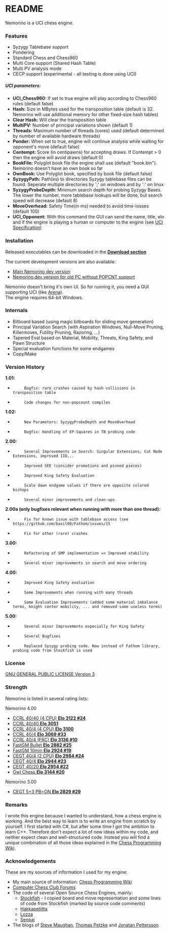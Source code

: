 # README #

Nemorino is a UCI chess engine.

### Features ###

* Syzygy Tablebase support
* Pondering
* Standard Chess and Chess960
* Multi Core support (Shared Hash Table)
* Multi PV analysis mode
* CECP support (experimental - all testing is done using UCI)
##### UCI parameters: #####
- **UCI_Chess960:**     If set to true engine will play according to Chess960 rules (default false)
- **Hash:**             Size in MBytes used for the transposition table (default is 32. Nemorino will use additional memory for other fixed-size hash tables)
- **Clear Hash:**       Will clear the transposition table
- **MultiPV:**          Number of principal variations shown (default 1)
- **Threads:**          Maximum number of threads (cores) used (default determined by number of available hardware threads)
- **Ponder:**           When set to true, engine will continue analysis while waiting for opponent's move (default false)
- **Contempt:**         Score (in centipawns) for accepting draws. If Contempt > 0 then the engine will avoid draws (default 0)
- **BookFile:**         Polyglot book file the engine shall use (default "book.bin"). Nemorino doesn't have an own book so far
- **OwnBook:**          Use Polyglot book, specified by book file (default false)
- **SyzygyPath:**       Path(es) to directories Syzygy tablebase files can be found. Seperate multiple directories by ';' on windows and by ':' on linux
- **SyzygyProbeDepth:** Minimum search depth for probing Syzygy Bases. The lower the number, more tablebase lookups will be done, but search speed will decrease (default 8)
- **MoveOverhead:**     Safety Time(in ms) needed to avoid time-losses (default 100)
- **UCI_Opponent:**     With this command the GUI can send the name, title, elo and if the engine is playing a human or computer to the engine (see [UCI Specification](http://wbec-ridderkerk.nl/html/UCIProtocol.html))


### Installation ###
Released executables can be downloaded in the **[Download section](https://bitbucket.org/christian_g_nther/nemorino/downloads)**

The current development versions are also available:

* [Main Nemorino dev version](https://s3.eu-central-1.amazonaws.com/nemorinotest/appveyor/nemorino_Release.zip)
* [Nemorino dev version for old PC without POPCNT support](https://s3.eu-central-1.amazonaws.com/nemorinotest/appveyor/nemorino_ReleaseNoPopcount.zip)

Nemorino doesn't bring it's own UI. So for running it, you need a GUI supporting UCI (like [Arena](http://www.playwitharena.com/)).  
The engine requires 64-bit Windows.

### Internals ###

* Bitboard based (using magic bitboards for sliding move generation)
* Principal Variation Search (with Aspiration Windows, Null-Move Pruning, Killermoves, Futility Pruning, Razoring, ...)
* Tapered Eval based on Material, Mobility, Threats, King Safety, and Pawn Structure
* Special evaluation functions for some endgames
* Copy/Make

### Version History ###

**1.01:**

*          Bugfix: rare crashes caused by hash collisions in transposition table
*          Code changes for non-popcount compiles

**1.02:**

*          New Parameters: SyzygyProbeDepth and MoveOverhead
*          Bugfix: Handling of EP-Squares in TB probing code

**2.00:**

*          Several Improvements in Search: Singular Extensions, Cut Node Extensions, improved IID,..
*          Improved SEE (consider promotions and pinned pieces)
*          Improved King Safety Evaluation
*          Scale down endgame values if there are opposite colored bishops
*          Several minor improvements and clean-ups

**2.00a (only bugfixes relevant when running with more than one thread):**

*          Fix for known issue with tablebase access (see https://github.com/basil00/Fathom/issues/15
*          Fix for other (rare) crashes

**3.00:**

*          Refactoring of SMP implementation => Improved stability
*          Several minor improvements in search and move ordering

**4.00:**

*          Improved King Safety evaluation
*          Some Improvements when running with many threads
*          Some Evaluation Improvements (added some material imbalance terms, knight center mobility, ... and removed some useless terms)

**5.00:**

*          Several minor Improvements especially for King Safety 
*          Several Bugfixes
*          Replaced Syzygy probing code. Now instead of Fathom library, probing code from Stockfish is used

### License ###

[GNU GENERAL PUBLIC LICENSE Version 3](https://www.gnu.org/licenses/gpl-3.0.en.html)

### Strength ###

Nemorino is listed in several rating lists:

Nemorino 4.00

* [CCRL 40/40 (4 CPU) **Elo 3122 #24**](http://www.computerchess.org.uk/ccrl/4040/cgi/engine_details.cgi?print=Details&each_game=1&eng=Nemorino%204.00%2064-bit%204CPU#Nemorino_4_00_64-bit_4CPU)
* [CCRL 40/40 **Elo 3051**](http://www.computerchess.org.uk/ccrl/4040/cgi/engine_details.cgi?match_length=30&each_game=1&print=Details&each_game=1&eng=Nemorino%204.00%2064-bit#Nemorino_4_00_64-bit)
* [CCRL 40/4 (4 CPU) **Elo 3100**](http://www.computerchess.org.uk/ccrl/404/cgi/engine_details.cgi?match_length=30&each_game=1&print=Details&each_game=1&eng=Nemorino%204.00%2064-bit%204CPU#Nemorino_4_00_64-bit_4CPU)
* [CCRL 40/4 **Elo 3069 #33**](http://www.computerchess.org.uk/ccrl/404/cgi/engine_details.cgi?print=Details&each_game=1&eng=Nemorino%204.00%2064-bit#Nemorino_4_00_64-bit)
* [CCRL 40/4 (FRC) **Elo 3136 #10**](http://www.computerchess.org.uk/ccrl/404FRC/cgi/engine_details.cgi?print=Details&each_game=1&eng=Nemorino%204.00%2064-bit#Nemorino_4_00_64-bit)
* [FastGM Bullet **Elo 2882 #25**](http://www.fastgm.de/60-0.60.html)
* [FastGM 10min **Elo 2924 #19**](http://www.fastgm.de/10min.html)
* [CEGT 40/4 (2 CPU) **Elo 2984 #24**](http://www.cegt.net/40_4_Ratinglist/40_4_mp/rangliste.html)
* [CEGT 40/4 **Elo 2944 #23**](http://www.cegt.net/40_4_Ratinglist/40_4_single/rangliste.html)
* [CEGT 40/20 **Elo 2954 #22**](http://www.cegt.net/40_40%20Rating%20List/40_40%20SingleVersion/rangliste.html)
* [Owl Chess **Elo 3144 #20**](http://chessowl.blogspot.de/p/rating-list_27.html)

Nemorino 3.00

* [CEGT 5+3 PB=ON **Elo 2829 #29**](http://www.cegt.net/5Plus3Rating/Purelist/rangliste.html)


### Remarks ###

I wrote this engine because I wanted to understand, how a chess engine is working. And the best way to learn is to write an engine from scratch by yourself. I first started with C#, but after some time I got the ambition to learn C++.
Therefore don't expect a lot of new ideas within my code, and neither expect clean and well-structured code. Instead you will find a unique combination of all those ideas explained in the [Chess Programming Wiki](https://chessprogramming.wikispaces.com).

### Acknowledgements ###

These are my sources of information I used for my engine:

* My main source of information: [Chess Programming Wiki](https://chessprogramming.wikispaces.com)
* [Computer Chess Club Forums](http://talkchess.com/forum/index.php)
* The code of several Open Source Chess Engines, mainly:
    * [Stockfish](http://stockfishchess.org/) - I copied board and move representation and some lines of code from Stockfish (marked by source code comments)
    * [Hakkapeliitta](https://github.com/mAarnos/Hakkapeliitta) 
    * [Lozza](http://op12no2.me/toys/lozza/)
    * [Senpai](http://www.chessprogramming.net/senpai/)
* The blogs of [Steve Maughan](http://www.chessprogramming.net/), [Thomas Petzke](http://macechess.blogspot.de/) and [Jonatan Pettersson](http://mediocrechess.blogspot.de/)
